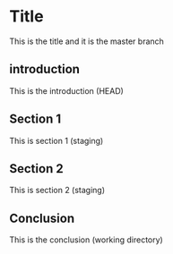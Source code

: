 # Title
This is the title and it is the master branch
## introduction 
This is the introduction (HEAD)
## Section 1
This is section 1 (staging)
## Section 2
This is section 2 (staging)
## Conclusion
This is the conclusion (working directory)